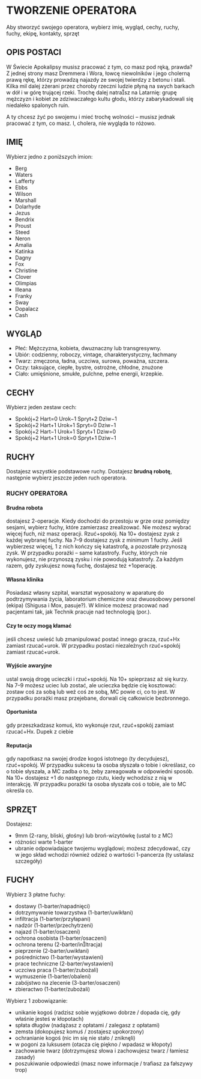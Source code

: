# TWORZENIE OPERATORA

Aby stworzyć swojego operatora, wybierz imię, wygląd, cechy, ruchy, fuchy, ekipę, kontakty, sprzęt

## OPIS POSTACI

W Świecie Apokalipsy musisz pracować z tym, co masz pod ręką, prawda?
Z jednej strony masz Dremmera i Wora, łowcę niewolników i jego cholerną prawą rękę, którzy prowadzą najazdy ze swojej twierdzy z betonu i stali.
Kilka mil dalej zżerani przez choroby rzeczni ludzie płyną na swych barkach w dół i w górę trującej rzeki.
Trochę dalej natrasz na Latarnię: grupę mężczyzn i kobiet ze zdziwaczałego kultu głodu, którzy zabarykadowali się niedaleko spalonych ruin.

A ty chcesz żyć po swojemu i mieć trochę wolności – musisz jednak pracować z tym, co masz. I, cholera, nie wygląda to różowo.

## IMIĘ

Wybierz jedno z poniższych imion:

- Berg
- Waters
- Lafferty
- Ebbs
- Wilson
- Marshall
- Dolarhyde
- Jezus
- Bendrix
- Proust
- Steed
- Neron
- Amalia
- Katinka
- Dagny
- Fox
- Christine
- Clover
- Olimpias
- Illeana
- Franky
- Sway
- Dopalacz
- Cash

## WYGLĄD

- Płeć: Mężczyzna, kobieta, dwuznaczny lub transgresywny.
- Ubiór: codzienny, roboczy, vintage, charakterystyczny, łachmany
- Twarz:  zmęczona, ładna, uczciwa, surowa, poważna, szczera.
- Oczy: taksujące, ciepłe, bystre, ostrożne, chłodne, znużone
- Ciało:  umięśnione, smukłe, pulchne, pełne energii, krzepkie.

## CECHY

Wybierz jeden zestaw cech:

- Spokój+2 Hart=0 Urok−1 Spryt+2 Dziw−1
- Spokój+2 Hart+1 Urok+1 Spryt=0 Dziw−1
- Spokój+2 Hart−1 Urok+1 Spryt+1 Dziw=0
- Spokój+2 Hart+1 Urok=0 Spryt+1 Dziw−1

## RUCHY

Dostajesz wszystkie podstawowe ruchy.
Dostajesz **brudną robotę**, następnie wybierz jeszcze jeden ruch operatora.

### RUCHY OPERATORA

#### Brudna robota

dostajesz 2-operacje. Kiedy dochodzi do przestoju w grze
oraz pomiędzy sesjami, wybierz fuchy, które zamierzasz zrealizować. Nie możesz
wybrać więcej fuch, niż masz operacji. Rzuć+spokój. Na 10+ dostajesz zysk z każdej
wybranej fuchy. Na 7–9 dostajesz zysk z minimum 1 fuchy. Jeśli wybierzesz więcej,
1 z nich kończy się katastrofą, a pozostałe przynoszą zysk. W przypadku porażki
– same katastrofy. Fuchy, których nie wykonujesz, nie przynoszą zysku i nie
powodują katastrofy. Za każdym razem, gdy zyskujesz nową fuchę, dostajesz też
+1operację.

#### Własna klinika

Posiadasz własny szpital, warsztat wyposażony w aparaturę do podtrzymywania życia, laboratorium chemiczne oraz dwuosobowy personel (ekipa) (Shigusa i Mox, pasuje?). W klinice możesz pracować nad pacjentami tak, jak Technik pracuje nad technologią (por.).

#### Czy te oczy mogą kłamać

jeśli chcesz uwieść lub zmanipulować postać
innego gracza, rzuć+Hx zamiast rzucać+urok. W przypadku postaci niezależnych
rzuć+spokój zamiast rzucać+urok.

#### Wyjście awaryjne

ustal swoją drogę ucieczki i rzuć+spokój. Na 10+ spieprzasz
aż się kurzy. Na 7–9 możesz uciec lub zostać, ale ucieczka będzie cię kosztować:
zostaw coś za sobą lub weź coś ze sobą, MC powie ci, co to jest. W przypadku
porażki masz przejebane, dorwali cię całkowicie bezbronnego.

#### Oportunista

gdy przeszkadzasz komuś, kto wykonuje rzut, rzuć+spokój
zamiast rzucać+Hx. Dupek z ciebie

#### Reputacja

gdy napotkasz na swojej drodze kogoś istotnego (ty decydujesz),
rzuć+spokój. W przypadku sukcesu ta osoba słyszała o tobie i określasz, co o tobie
słyszała, a MC zadba o to, żeby zareagowała w odpowiedni sposób. Na 10+ dostajesz
+1 do następnego rzutu, kiedy wchodzisz z nią w interakcję. W przypadku porażki
ta osoba słyszała coś o tobie, ale to MC określa co.

## SPRZĘT

Dostajesz:

- 9mm (2-rany, bliski, głośny) lub broń-wizytówkę (ustal to z MC)
- różności warte 1-barter
- ubranie odpowiadające twojemu wyglądowi; możesz zdecydować, czy w jego skład wchodzi również odzież o wartości 1-pancerza (ty ustalasz szczegóły)

## FUCHY

Wybierz 3 płatne fuchy:

- dostawy (1-barter/napadnięci)
- dotrzymywanie towarzystwa (1-barter/uwikłani)
- infiltracja (1-barter/przyłapani)
- nadzór (1-barter/przechytrzeni)
- najazd (1-barter/osaczeni)
- ochrona osobista (1-barter/osaczeni)
- ochrona terenu (2-barter/inltracja)
- pieprzenie (2-barter/uwikłani)
- pośrednictwo (1-barter/wystawieni)
- prace techniczne (2-barter/wystawieni)
- uczciwa praca (1-barter/zubożali)
- wymuszenie (1-barter/obaleni)
- zabójstwo na zlecenie (3-barter/osaczeni)
- zbieractwo (1-barter/zubożali)

Wybierz 1 zobowiązanie:

- unikanie kogoś (radzisz sobie wyjątkowo dobrze / dopada cię, gdy właśnie jesteś w kłopotach)
- spłata długów (nadążasz z opłatami / zalegasz z opłatami)
- zemsta (dokopujesz komuś / zostajesz upokorzony)
- ochranianie kogoś (nic im się nie stało / zniknęli)
- w pogoni za luksusem (otacza cię piękno / wpadasz w kłopoty)
- zachowanie twarz (dotrzymujesz słowa i zachowujesz twarz / łamiesz zasady)
- poszukiwanie odpowiedzi (masz nowe informacje / trafiasz za fałszywy trop)
